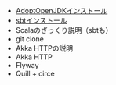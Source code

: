 * [AdoptOpenJDKインストール](https://adoptopenjdk.net/)
* [sbtインストール](https://www.scala-sbt.org/download.html)
* Scalaのざっくり説明（sbtも）
* git clone
* Akka HTTPの説明
* Akka HTTP
* Flyway
* Quill + circe